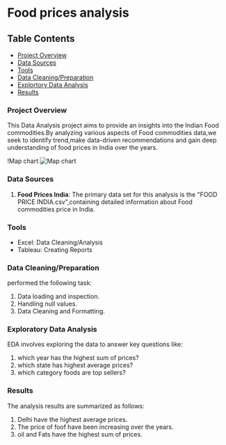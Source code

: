 # Food prices analysis

## Table Contents

-  [Project Overview](#project-overview)
-  [Data Sources](#data-sources)
-  [Tools](#tools)
-  [Data Cleaning/Preparation](#data-cleaningpreparation)
-  [Explortory Data Analysis](#exploratory-data-analysis)
-  [Results](#results)

### Project Overview

This Data Analysis project aims to provide an insights into the Indian Food commodities.By analyzing various aspects of Food commodities data,we seek to identify trend,make data-driven recommendations and gain deep understanding of food prices in India over the years.

!Map chart
![Map chart](https://github.com/praveenaK15/Food-Price-in-India-analysis/assets/164007130/5014d267-7bfe-4475-89a6-183307a3d772)


### Data Sources

1. **Food Prices India**: The primary data set for this analysis is the "FOOD PRICE INDIA.csv",containing detailed information about Food commodities price in India.

### Tools

  - Excel: Data Cleaning/Analysis
  - Tableau: Creating Reports

### Data Cleaning/Preparation

performed the following task:
1. Data loading and inspection.
2. Handling null values.
3. Data Cleaning and Formatting.

### Exploratory Data Analysis

 EDA involves exploring the data to answer key questions like:
 
 1. which year has the highest sum of prices?
 2. which state has highest average prices?
 3. which category foods are top sellers?

### Results

The analysis results are summarized as follows:
1. Delhi have the highest average prices.
2. The price of foof have been increasing over the years.
3. oil and Fats have the highest sum of prices.



